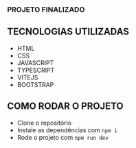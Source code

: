 ### PROJETO FINALIZADO

## TECNOLOGIAS UTILIZADAS

- HTML
- CSS
- JAVASCRIPT
- TYPESCRIPT
- VITEJS
- BOOTSTRAP

## COMO RODAR O PROJETO

- Clone o repositório
- Instale as dependências com `npm i`
- Rode o projeto com `npm run dev`